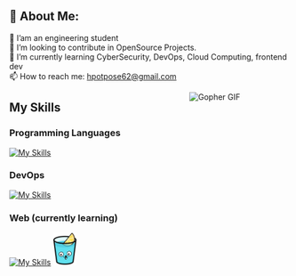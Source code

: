 ## 💫 About Me:
🔭 I’am an engineering student<br>👯 I’m looking to contribute in OpenSource Projects.<br>🌱 I’m currently learning CyberSecurity, DevOps, Cloud Computing, frontend dev <br>📫 How to reach me: hpotpose62@gmail.com

<img src="https://gist.githubusercontent.com/wuhan005/b3fc9288b77106605d3b6fde855d1735/raw/f7cb231595adff68a2808c82132751b535632538/%25E2%259D%25A4%25EF%25B8%258FGopher.GIF" alt="Gopher GIF" align="right" width="180">

## My Skills
### Programming Languages
[![My Skills](https://skillicons.dev/icons?i=golang,c,cpp,python)](https://skillicons.dev)<br>
### DevOps
[![My Skills](https://skillicons.dev/icons?i=docker,kubernetes,terraform,ansible,jenkins,githubactions,linux,aws,gcp,prometheus,grafana,git,github,bash)](https://skillicons.dev)<br>
### Web (currently learning)
[![My Skills](https://skillicons.dev/icons?i=html,css,javascript,react,mongodb)](https://skillicons.dev) <img src="https://github.com/gin-gonic/logo/blob/master/color.png" alt="Gin-Gonic Logo" width="42"><br>
